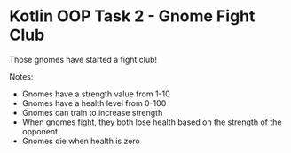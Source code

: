 # Kotlin OOP Task 2 - Gnome Fight Club

Those gnomes have started a fight club!

Notes:
- Gnomes have a strength value from 1-10
- Gnomes have a health level from 0-100
- Gnomes can train to increase strength
- When gnomes fight, they both lose health based on the strength of the opponent
- Gnomes die when health is zero
